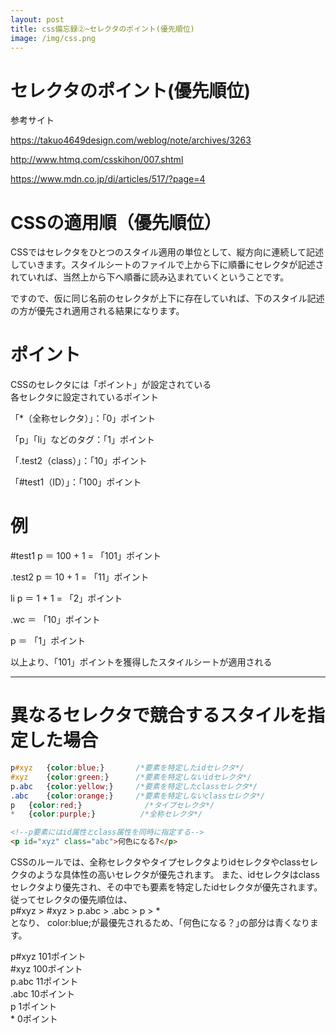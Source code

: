 ```yaml
---
layout: post
title: css備忘録②~セレクタのポイント(優先順位)
image: /img/css.png
---
```


# セレクタのポイント(優先順位)

参考サイト   

<https://takuo4649design.com/weblog/note/archives/3263>   

<http://www.htmq.com/csskihon/007.shtml>   

<https://www.mdn.co.jp/di/articles/517/?page=4>   


# CSSの適用順（優先順位）

CSSではセレクタをひとつのスタイル適用の単位として、縦方向に連続して記述していきます。スタイルシートのファイルで上から下に順番にセレクタが記述されていれば、当然上から下へ順番に読み込まれていくということです。   

ですので、仮に同じ名前のセレクタが上下に存在していれば、下のスタイル記述の方が優先され適用される結果になります。   


# ポイント

CSSのセレクタには「ポイント」が設定されている   
各セレクタに設定されているポイント   

「*（全称セレクタ）」：「0」ポイント   

「p」「li」などのタグ：「1」ポイント   

「.test2（class）」：「10」ポイント   

「#test1（ID）」：「100」ポイント   

# 例

#test1 p ＝ 100 + 1 = 「101」ポイント   

.test2 p ＝ 10 + 1 = 「11」ポイント   

li p ＝ 1 + 1 = 「2」ポイント   

.wc ＝ 「10」ポイント   

p ＝ 「1」ポイント   

以上より、「101」ポイントを獲得したスタイルシートが適用される   

---

# 異なるセレクタで競合するスタイルを指定した場合

```css
p#xyz	{color:blue;}       /*要素を特定したidセレクタ*/
#xyz	{color:green;}      /*要素を特定しないidセレクタ*/
p.abc	{color:yellow;}     /*要素を特定したclassセレクタ*/
.abc	{color:orange;}     /*要素を特定しないclassセレクタ*/
p	{color:red;}              /*タイプセレクタ*/
*	{color:purple;}          /*全称セレクタ*/
```
```html
<!--p要素にはid属性とclass属性を同時に指定する-->
<p id="xyz" class="abc">何色になる?</p>
```

CSSのルールでは、全称セレクタやタイプセレクタよりidセレクタやclassセレクタのような具体性の高いセレクタが優先されます。 また、idセレクタはclassセレクタより優先され、その中でも要素を特定したidセレクタが優先されます。 従ってセレクタの優先順位は、   
p#xyz > #xyz > p.abc > .abc > p > *   
となり、 color:blue;が最優先されるため、｢何色になる？｣の部分は青くなります。   

p#xyz 101ポイント   
#xyz 100ポイント   
p.abc 11ポイント   
.abc 10ポイント   
p 1ポイント   
\* 0ポイント   
